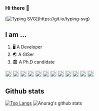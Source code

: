 ### Hi there 👋
[![Typing SVG](https://readme-typing-svg.demolab.com?font=Fira+Code&size=18&duration=3000&pause=200&color=2CF779&multiline=true&random=false&width=500&lines=Talk+is+cheap.+;Documenting+is+even+cheaper.)](https://git.io/typing-svg)

## I am ...
1. 🖥️ A Developer
2. 🌏 A GISer
3. 🏛️ A Ph.D candidate

<code><img height="20" src="https://github.com/get-icon/geticon/raw/master/icons/react.svg"></code>
<code><img height="20" src="https://github.com/get-icon/geticon/raw/master/icons/vue.svg"></code>
<code><img height="20" src="https://github.com/get-icon/geticon/raw/master/icons/nextjs-icon.svg"></code>
<code><img height="20" src="https://github.com/get-icon/geticon/raw/master/icons/javascript.svg"></code>
<code><img height="20" src="https://github.com/get-icon/geticon/raw/master/icons/python.svg"></code>
<code><img height="20" src="https://github.com/get-icon/geticon/raw/master/icons/c.svg"></code>
<code><img height="20" src="https://github.com/get-icon/geticon/raw/master/icons/c-plusplus.svg"></code>
<code><img height="20" src="https://github.com/get-icon/geticon/raw/master/icons/docker-icon.svg"></code>
<code><img height="20" src="https://github.com/get-icon/geticon/raw/master/icons/nextjs-icon.svg"></code>
<code><img height="20" src="https://github.com/get-icon/geticon/raw/master/icons/git-icon.svg"></code>
<code><img height="20" src="https://github.com/get-icon/geticon/raw/master/icons/mysql.svg"></code>
<code><img height="20" src="https://github.com/get-icon/geticon/raw/master/icons/mongodb-icon.svg"></code>

## Github stats
[![Top Langs](https://github-readme-stats.vercel.app/api/top-langs/?username=laosong-2020&langs_count=8&layout=compact&theme=holi)](https://github.com/anuraghazra/github-readme-stats)
![Anurag's github stats](https://github-readme-stats.vercel.app/api?username=laosong-2020&show_icons=true&theme=holi)

<!--
**laosong-2020/laosong-2020** is a ✨ _special_ ✨ repository because its `README.md` (this file) appears on your GitHub profile.

Here are some ideas to get you started:

- 🔭 I’m currently working on ...
- 🌱 I’m currently learning ...
- 👯 I’m looking to collaborate on ...
- 🤔 I’m looking for help with ...
- 💬 Ask me about ...
- 📫 How to reach me: ...
- 😄 Pronouns: ...
- ⚡ Fun fact: ...
-->
